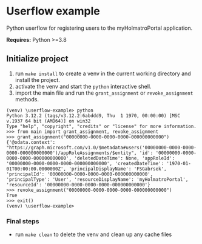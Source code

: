 # Userflow example
Python userflow for registering users to the myHolmatroPortal application.

__Requires:__ Python >=3.8 

## Initialize project
1. run `make install` to create a venv in the current working directory and install the project.
2. activate the venv and start the `python` interactive shell.
3. import the main file and run the `grant_assignment` or `revoke_assignment` methods.
```
(venv) \userflow-example> python
Python 3.12.2 (tags/v3.12.2:6abddd9, Thu  1 1970, 00:00:00) [MSC v.1937 64 bit (AMD64)] on win32
Type "help", "copyright", "credits" or "license" for more information.
>>> from main import grant_assignment, revoke_assignment
>>> grant_assignment("00000000-0000-0000-0000-000000000000")
{'@odata.context': "https://graph.microsoft.com/v1.0/$metadata#users('00000000-0000-0000-0000-000000000000')/appRoleAssignments/$entity", 'id': '00000000-0000-0000-0000-000000000000', 'deletedDateTime': None, 'appRoleId': '00000000-0000-0000-0000-000000000000', 'createdDateTime': '1970-01-01T00:00:00.0000000Z', 'principalDisplayName': 'FSGabrsek', 'principalId': '00000000-0000-0000-0000-000000000000', 'principalType': 'User', 'resourceDisplayName': 'myHolmatroPortal', 'resourceId': '00000000-0000-0000-0000-000000000000'}
>>> revoke_assignment("00000000-0000-0000-0000-000000000000")
True
>>> exit()
(venv) \userflow-example>
```

### Final steps
* run `make clean` to delete the venv and clean up any cache files